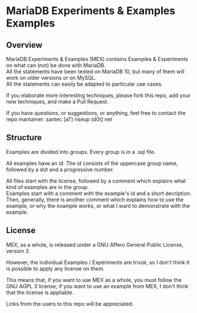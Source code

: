 <h1>MariaDB Experiments & Examples Examples</h1>
<h2>Overview</h2>
<p>
	MariaDB Experiments & Examples (MEX) contains Examples & Experiments
	on what can (not) be done with MariaDB.
	<br/>
	All the statements have been tested on MariaDB 10, but many of them
	will work on older versions or on MySQL.
	<br/>
	All the statements can easily be adapted to particular use cases.
</p>
<p>
	If you elaborate more interesting techniques, please fork this repo,
	add your new techniques, and make a Pull Request.
</p>
<p>
	If you have questions, or suggestions, or anything, feel free to contact
	the repo mantainer: santec [aT) riseup (d0t] net
</p>
<h2>Structure</h2>
<p>
	Examples are divided into groups. Every group is in a .sql file.
</p>
<p>
	All examples have an id. The id consists of the uppercase group name,
	followed by a dot and a progressive number.
</p>
<p>
	All files start with the license, followed by a comment which explains
	what kind of examples are in the group.<br/>
	Examples start with a comment with the example's id and a short decription.
	Then, generally, there is another comment which explains how to use the example,
	or why the example works, or what I want to demonstrate with the example.
</p>
<h2>License</h2>
<p>
	MEX, as a whole, is released under a GNU Affero General Public License, version 3.
</p>
<p>
	However, the individual Examples / Experiments are trivial, so I don't think
	it is possible to apply any license on them.
</p>
<p>
	This means that, if you want to use MEX as a whole, you must follow the GNU AGPL 3
	license; if you want to use an example from MEX, I don't think that the license
	is appliable.
</p>
<p>
	Links from the users to this repo will be appreciated.
</p>
